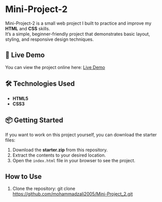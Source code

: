 # Mini-Project-2

Mini-Project-2 is a small web project I built to practice and improve my **HTML** and **CSS** skills.  
It’s a simple, beginner-friendly project that demonstrates basic layout, styling, and responsive design techniques.

## 🚀 Live Demo
You can view the project online here: [Live Demo](https://mohammadzali2005.github.io/Mini-Project_2/)

## 🛠 Technologies Used
- **HTML5**
- **CSS3**

## 📦 Getting Started
If you want to work on this project yourself, you can download the starter files:

1. Download the **starter.zip** from this repository.
2. Extract the contents to your desired location.
3. Open the `index.html` file in your browser to see the project.

## How to Use
1. Clone the repository: 
	git clone https://github.com/mohammadzali2005/Mini-Project_2.git

